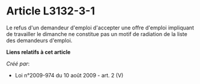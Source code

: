 # Article L3132-3-1

Le refus d'un demandeur d'emploi d'accepter une offre d'emploi impliquant de travailler le dimanche ne constitue pas un motif
de radiation de la liste des demandeurs d'emploi.

**Liens relatifs à cet article**

_Créé par_:

  - Loi n°2009-974 du 10 août 2009 - art. 2 (V)
